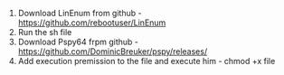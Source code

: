 1. Download LinEnum from github - https://github.com/rebootuser/LinEnum
2. Run the sh file
3. Download Pspy64 frpm github - https://github.com/DominicBreuker/pspy/releases/
4. Add execution premission to the file and execute him - chmod +x file